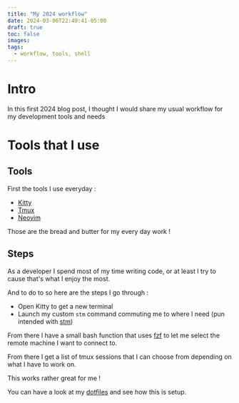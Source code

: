 ```yaml
---
title: "My 2024 workflow"
date: 2024-03-06T22:49:41-05:00
draft: true
toc: false
images:
tags:
  - workflow, tools, shell 
---
```



# Intro

In this first 2024 blog post, I thought I would share my usual workflow for my development tools and needs


# Tools that I use

## Tools
First the tools I use everyday : 

- [Kitty](https://sw.kovidgoyal.net/kitty/)
- [Tmux](https://github.com/tmux/tmux)
- [Neovim](https://neovim.io/)

Those are the bread and butter for my every day work !

## Steps

As a developer I spend most of my time writing code, or at least I try to cause that's what I enjoy the most.

And to do to so here are the steps I go through :

- Open Kitty to get a new terminal
- Launch my custom `stm` command commuting me to where I need (pun intended with [stm](https://www.stm.info/en))

From there I have a small bash function that uses [fzf](https://github.com/junegunn/fzf/) to let me select the remote machine I want to connect to.

From there I get a list of tmux sessions that I can choose from depending on what I have to work on.

This works rather great for me !

You can have a look at my [dotfiles](https://github.com/victorfleury/dotfiles) and see how this is setup.
